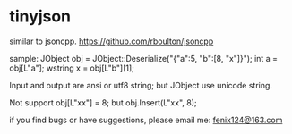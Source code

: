 tinyjson
========
similar to jsoncpp. https://github.com/rboulton/jsoncpp

sample:
JObject obj = JObject::Deserialize("{\"a\":5, \"b\":[8, \"x\"]}");
int a = obj[L"a"];
wstring x = obj[L"b"][1];

Input and output are ansi or utf8 string; but JObject use unicode string.

Not support obj[L"xx"] = 8; but obj.Insert(L"xx", 8);

if you find bugs or have suggestions, please email me: fenix124@163.com



